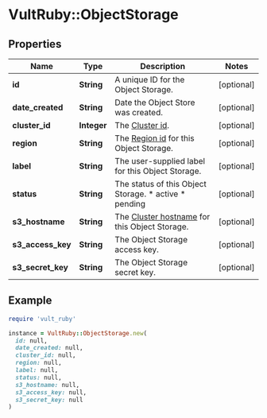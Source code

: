 # VultRuby::ObjectStorage

## Properties

| Name | Type | Description | Notes |
| ---- | ---- | ----------- | ----- |
| **id** | **String** | A unique ID for the Object Storage. | [optional] |
| **date_created** | **String** | Date the Object Store was created. | [optional] |
| **cluster_id** | **Integer** | The [Cluster id](#operation/list-object-storage-clusters). | [optional] |
| **region** | **String** | The [Region id](#operation/list-regions) for this Object Storage. | [optional] |
| **label** | **String** | The user-supplied label for this Object Storage. | [optional] |
| **status** | **String** | The status of this Object Storage.  * active * pending | [optional] |
| **s3_hostname** | **String** | The [Cluster hostname](#operation/list-object-storage-clusters) for this Object Storage. | [optional] |
| **s3_access_key** | **String** | The Object Storage access key. | [optional] |
| **s3_secret_key** | **String** | The Object Storage secret key. | [optional] |

## Example

```ruby
require 'vult_ruby'

instance = VultRuby::ObjectStorage.new(
  id: null,
  date_created: null,
  cluster_id: null,
  region: null,
  label: null,
  status: null,
  s3_hostname: null,
  s3_access_key: null,
  s3_secret_key: null
)
```

